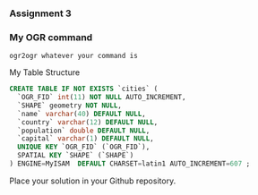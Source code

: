 ### Assignment 3

### My OGR command

```
ogr2ogr whatever your command is
```

My Table Structure

```sql
CREATE TABLE IF NOT EXISTS `cities` (
  `OGR_FID` int(11) NOT NULL AUTO_INCREMENT,
  `SHAPE` geometry NOT NULL,
  `name` varchar(40) DEFAULT NULL,
  `country` varchar(12) DEFAULT NULL,
  `population` double DEFAULT NULL,
  `capital` varchar(1) DEFAULT NULL,
  UNIQUE KEY `OGR_FID` (`OGR_FID`),
  SPATIAL KEY `SHAPE` (`SHAPE`)
) ENGINE=MyISAM  DEFAULT CHARSET=latin1 AUTO_INCREMENT=607 ;
```
Place your solution in your Github repository.